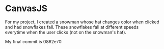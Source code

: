 # CanvasJS

For my project, I created a snowman whose hat changes color when clicked and had snowflakes fall. These snowflakes fall at different speeds everytime when the user clicks (not on the snowman's hat).

My final commit is 0862e70
